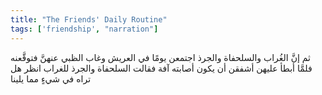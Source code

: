 ```yaml
---
title: "The Friends' Daily Routine"
tags: ['friendship', "narration"]
---
```


 ثم إنَّ الغُراب والسلحفاة والجرذ اجتمعن يومًا في العريش وغاب الظبي عنهنَّ فتوقَّعنه فلمَّا أبطأ عليهن أشفقن أن يكون أصابته آفة فقالت السلحفاة والجرذ للغراب انظر هل تراه في شيءٍ مما يلينا
